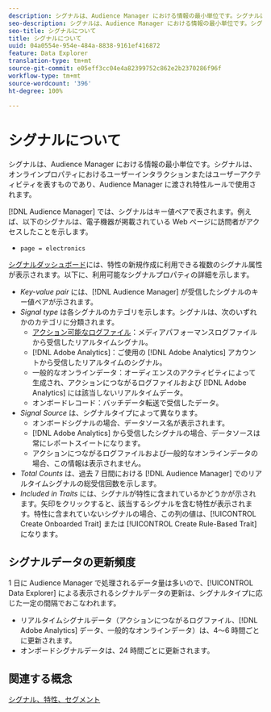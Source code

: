 ```yaml
---
description: シグナルは、Audience Manager における情報の最小単位です。シグナルは、オンラインプロパティにおけるユーザーインタラクションまたはユーザーアクティビティを表すものであり、Audience Manager に渡され特性ルールで使用されます。
seo-description: シグナルは、Audience Manager における情報の最小単位です。シグナルは、オンラインプロパティにおけるユーザーインタラクションまたはユーザーアクティビティを表すものであり、Audience Manager に渡され特性ルールで使用されます。
seo-title: シグナルについて
title: シグナルについて
uuid: 04a0554e-954e-484a-8838-9161ef416872
feature: Data Explorer
translation-type: tm+mt
source-git-commit: e05eff3cc04e4a82399752c862e2b2370286f96f
workflow-type: tm+mt
source-wordcount: '396'
ht-degree: 100%

---
```



# シグナルについて

シグナルは、Audience Manager における情報の最小単位です。シグナルは、オンラインプロパティにおけるユーザーインタラクションまたはユーザーアクティビティを表すものであり、Audience Manager に渡され特性ルールで使用されます。

[!DNL Audience Manager] では、シグナルはキー値ペアで表されます。例えば、以下のシグナルは、電子機器が掲載されている Web ページに訪問者がアクセスしたことを示します。

* `page = electronics`

[シグナルダッシュボード](../../features/data-explorer/data-explorer-signals-dashboard.md)には、特性の新規作成に利用できる複数のシグナル属性が表示されます。以下に、利用可能なシグナルプロパティの詳細を示します。

* *Key-value pair* には、[!DNL Audience Manager] が受信したシグナルのキー値ペアが示されます。
* *Signal type* は各シグナルのカテゴリを示します。シグナルは、次のいずれかのカテゴリに分類されます。
   * [アクション可能なログファイル](/help/using/integration/media-data-integration/actionable-log-files.md)：メディアパフォーマンスログファイルから受信したリアルタイムシグナル。
   * [!DNL Adobe Analytics]：ご使用の [!DNL Adobe Analytics] アカウントから受信したリアルタイムのシグナル。
   * 一般的なオンラインデータ：オーディエンスのアクティビティによって生成され、アクションにつながるログファイルおよび [!DNL Adobe Analytics] には該当しないリアルタイムデータ。
   * オンボードレコード：バッチデータ転送で受信したデータ。
* *Signal Source* は、シグナルタイプによって異なります。
   * オンボードシグナルの場合、データソース名が表示されます。
   * [!DNL Adobe Analytics] から受信したシグナルの場合、データソースは常にレポートスイートになります。
   * アクションにつながるログファイルおよび一般的なオンラインデータの場合、この情報は表示されません。
* *Total Counts* は、過去 7 日間における [!DNL Audience Manager] でのリアルタイムシグナルの総受信回数を示します。
* *Included in Traits* には、シグナルが特性に含まれているかどうかが示されます。矢印をクリックすると、該当するシグナルを含む特性が表示されます。特性に含まれていないシグナルの場合、この列の値は、[!UICONTROL Create Onboarded Trait] または [!UICONTROL Create Rule-Based Trait] になります。

## シグナルデータの更新頻度

1 日に Audience Manager で処理されるデータ量は多いので、[!UICONTROL Data Explorer] による表示されるシグナルデータの更新は、シグナルタイプに応じた一定の間隔でおこなわれます。

* リアルタイムシグナルデータ（アクションにつながるログファイル、[!DNL Adobe Analytics] データ、一般的なオンラインデータ）は、4～6 時間ごとに更新されます。
* オンボードシグナルデータは、24 時間ごとに更新されます。

## 関連する概念

[シグナル、特性、セグメント](/help/using/reference/signal-trait-segment.md)